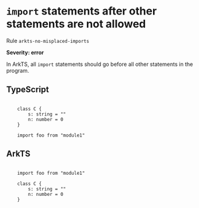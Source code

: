 #  ``import`` statements after other statements are not allowed

Rule ``arkts-no-misplaced-imports``

**Severity: error**

In ArkTS, all ``import`` statements should go before all other statements
in the program.


## TypeScript


```

    class C {
        s: string = ""
        n: number = 0
    }

    import foo from "module1"

```

## ArkTS


```

    import foo from "module1"

    class C {
        s: string = ""
        n: number = 0
    }

```


